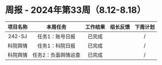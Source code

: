 
# 周报 - 2024年第33周（8.12-8.18）


|  项目名称  | 本周任务 | 工作结果 | 组长反馈 |  下周计划| 
|:----------:|:--------:|:--------:|:--------:|:--------:|
|  242-SJ       | 任务1：账号日报    | 已完成      |       | /      |
|  科院舆情       | 任务1：科院日报        | 已完成      |       |/       |
|  科院舆情       | 任务2：负面舆情巡查    | 已完成      |       |    /  |
